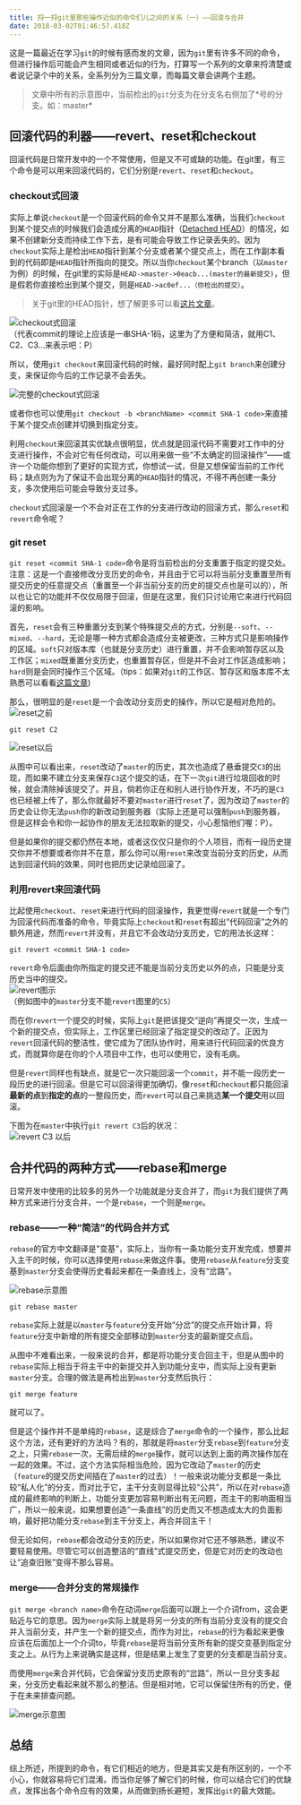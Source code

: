 ```yaml
---
title: 捋一捋git里那些操作近似的命令们儿之间的关系（一）——回滚与合并
date: 2018-03-02T01:46:57.418Z
---
```


这是一篇最近在学习`git`的时候有感而发的文章，因为`git`里有许多不同的命令，但进行操作后可能会产生相同或者近似的行为，打算写一个系列的文章来捋清楚或者说记录个中的关系，全系列分为三篇文章，而每篇文章会讲两个主题。  

> 文章中所有的示意图中，当前检出的`git`分支为在分支名右侧加了\*号的分支。如：master*

## 回滚代码的利器——revert、reset和checkout
回滚代码是日常开发中的一个不常使用，但是又不可或缺的功能。在git里，有三个命令是可以用来回滚代码的，它们分别是`revert`、`reset`和`checkout`。

### checkout式回滚
实际上单说`checkout`是一个回滚代码的命令又并不是那么准确，当我们`checkout`到某个提交点的时候我们会造成分离的`HEAD`指针（[Detached HEAD](https://git-scm.com/docs/git-checkout#_detached_head)）的情况，如果不创建新分支而持续工作下去，是有可能会导致工作记录丢失的。因为`checkout`实际上是检出`HEAD`指针到某个分支或者某个提交点上，而在工作副本看到的代码即是`HEAD`指针所指向的提交。所以当你`checkout`某个branch（以`master`为例）的时候，在git里的实际是`HEAD->master->0eacb...(master的最新提交)`，但是假若你直接检出到某个提交，则是`HEAD->ac0ef...（你检出的提交）`。  
> 关于git里的HEAD指针，想了解更多可以看[这片文章](https://blog.csdn.net/claroja/article/details/78858533)。  

![checkout式回滚](images/checkout_rollback.png)   
（代表commit的理论上应该是一串SHA-1码，这里为了方便和简洁，就用C1、C2、C3...来表示吧：P） 

所以，使用`git checkout`来回滚代码的时候，最好同时配上`git branch`来创建分支，来保证你今后的工作记录不会丢失。  

![完整的checkout式回滚](images/checkout_rollback_finished.png)  

或者你也可以使用`git checkout -b <branchName> <commit SHA-1 code>`来直接于某个提交点创建并切换到指定分支。  

利用`checkout`来回滚其实优缺点很明显，优点就是回滚代码不需要对工作中的分支进行操作，不会对它有任何改动，可以用来做一些“不太确定的回滚操作”——或许一个功能你想到了更好的实现方式，你想试一试，但是又想保留当前的工作代码；缺点则为为了保证不会出现分离的`HEAD`指针的情况，不得不再创建一条分支，多次使用后可能会导致分支过多。  

`checkout`式回滚是一个不会对正在工作的分支进行改动的回滚方式，那么`reset`和`revert`命令呢？  

### git reset 
`git reset <commit SHA-1 code>`命令是将当前检出的分支重置于指定的提交处。注意：这是一个直接修改分支历史的命令，并且由于它可以将当前分支重置至所有提交历史的任意提交点（重置至一个非当前分支的历史的提交点也是可以的），所以也让它的功能并不仅仅局限于回滚，但是在这里，我们只讨论用它来进行代码回滚的影响。  

首先，`reset`会有三种重置分支到某个特殊提交点的方式，分别是`--soft`、`--mixed`、`--hard`，无论是哪一种方式都会造成分支被更改，三种方式只是影响操作的区域。`soft`只对版本库（也就是分支历史）进行重置，并不会影响暂存区以及工作区；`mixed`既重置分支历史，也重置暂存区，但是并不会对工作区造成影响；`hard`则是会同时操作三个区域。（tips：如果对`git`的工作区、暂存区和版本库不太熟悉可以看看[这篇文章](https://www.liaoxuefeng.com/wiki/0013739516305929606dd18361248578c67b8067c8c017b000/0013745374151782eb658c5a5ca454eaa451661275886c6000))  

那么，很明显的是`reset`是一个会改动分支历史的操作，所以它是相对危险的。
![reset之前](images/reset_before.jpg)  
```
git reset C2
```
![reset以后](images/reset_after.jpg)  

从图中可以看出来，`reset`改动了`master`的历史，其次也造成了悬垂提交`C3`的出现，而如果不建立分支来保存`C3`这个提交的话，在下一次`git`进行垃圾回收的时候，就会清除掉该提交了。并且，倘若你正在和别人进行协作开发，不巧的是`C3`也已经被上传了，那么你就最好不要对`master`进行`reset`了，因为改动了`master`的历史会让你无法`push`你的新改动到服务器（实际上还是可以强制`push`到服务器，但是这样会令和你一起协作的朋友无法拉取新的提交，小心惹恼他们喔：P）。  

但是如果你的提交都仍然在本地，或者这仅仅只是你的个人项目，而有一段历史提交你并不想要或者你并不在意，那么你可以用`reset`来改变当前分支的历史，从而达到回滚代码的效果，同时也把历史记录给回滚了。  

### 利用revert来回滚代码
比起使用`checkout`、`reset`来进行代码的回滚操作，我更觉得`revert`就是一个专门为回滚代码而准备的命令，毕竟实际上`checkout`和`reset`有超出“代码回滚”之外的额外用途，然而`revert`并没有，并且它不会改动分支历史，它的用法长这样：  
```
git revert <commit SHA-1 code>
```
`revert`命令后面由你所指定的提交还不能是当前分支历史以外的点，只能是分支历史当中的提交。  
![revert图示](images/revert_graph.png)  
（例如图中的`master`分支不能`revert`图里的`C5`）  

而在你`revert`一个提交的时候，实际上`git`是把该提交“逆向”再提交一次，生成一个新的提交点，但实际上，工作区里已经回滚了指定提交的改动了。正因为`revert`回滚代码的整洁性，使它成为了团队协作时，用来进行代码回滚的优良方式，而就算你是在你的个人项目中工作，也可以使用它，没有毛病。  

但是`revert`同样也有缺点，就是它一次只能回滚一个`commit`，并不能一段历史一段历史的进行回滚。但是它可以回滚得更加确切，像`reset`和`checkout`都只能回滚**最新的点**到**指定的点**的一整段历史，而`revert`可以自己来挑选**某一个提交**用以回滚。  

下图为在`master`中执行`git revert C3`后的状况：  
![revert C3 以后](images/revert_after.png)  

## 合并代码的两种方式——rebase和merge
日常开发中使用的比较多的另外一个功能就是分支合并了，而`git`为我们提供了两种方式来进行分支合并，一个是`rebase`，一个则是`merge`。  

### rebase——一种“简洁”的代码合并方式  
`rebase`的官方中文翻译是"变基"，实际上，当你有一条功能分支开发完成，想要并入主干的时候，你可以选择使用`rebase`来做这件事。使用`rebase`从`feature`分支变基到`master`分支会使得历史看起来都在一条直线上，没有“岔路”。  

![rebase示意图](images/rebasae_graph.jpg)  
```
git rebase master
```

`rebase`实际上就是以`master`与`feature`分支开始“分岔”的提交点开始计算，将`feature`分支中新增的所有提交全部移动到`master`分支的最新提交点后。  

从图中不难看出来，一般来说的合并，都是将功能分支合回主干，但是从图中的`rebase`实际上相当于将主干中的新提交并入到功能分支中，而实际上没有更新`master`分支。合理的做法是再检出到`master`分支然后执行：
```
git merge feature
```
就可以了。  

但是这个操作并不是单纯的`rebase`，这是综合了`merge`命令的一个操作，那么比起这个方法，还有更好的方法吗？有的，那就是将`master`分支`rebase`到`feature`分支之上，只需`rebase`一次，无需后续的`merge`操作，就可以达到上面的两次操作加在一起的效果。不过，这个方法实际相当危险，因为它改动了`master`的历史（`feature`的提交历史间插在了`master`的过去）！一般来说功能分支都是一条比较“私人化”的分支，而对比于它，主干分支则显得比较“公共”，所以在对`rebase`造成的最终影响的判断上，功能分支更加容易判断出有无问题，而主干的影响面相当广，所以一般来说，如果想要创造“一条直线”的历史而又不想造成太大的负面影响，最好把功能分支`rebase`到主干分支上，再合并回主干！  

但无论如何，`rebase`都会改动分支的历史，所以如果你对它还不够熟悉，建议不要轻易使用。尽管它可以创造整洁的“直线”式提交历史，但是它对历史的改动也让“追查旧账”变得不那么容易。  

### merge——合并分支的常规操作
`git merge <branch name>`命令在动词`merge`后面可以跟上一个介词from，这会更贴近与它的意思。因为`merge`实际上就是将另一分支的所有当前分支没有的提交合并入当前分支，并产生一个新的提交点，而作为对比，`rebase`的行为看起来更像应该在后面加上一个介词to，毕竟`rebase`是将当前分支所有新的提交变基到指定分支之上。从行为上来说确实是这样，但是结果上发生了变更的分支都是当前分支。  

而使用`merge`来合并代码，它会保留分支历史原有的“岔路”，所以一旦分支多起来，分支历史看起来就不那么的整洁。但是相对地，它可以保留住所有的历史，便于在未来排查问题。  

![merge示意图](images/merge_graph.jpg)  

## 总结
综上所述，所提到的命令，有它们相近的地方，但是其实又是有所区别的，一个不小心，你就容易将它们混淆。而当你足够了解它们的时候，你可以结合它们的优缺点，发挥出各个命令应有的效果，从而做到扬长避短，发挥出`git`的最大效能。

